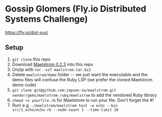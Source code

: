 # Gossip Glomers (Fly.io Distributed Systems Challenge)

https://fly.io/dist-sys/

## Setup 

1. `git clone` this repo
2. Download [Maelstrom 0.2.3](https://github.com/jepsen-io/maelstrom/releases/tag/v0.2.3) into this repo
2. Unzip with `tar -xzf maelstrom.tar.bz2`
3. Delete `maelstrom/demo` folder -- we just want the executable and the demo files will confuse the Ruby LSP (we prefer the cloned Maelstrom demo code)
4. `git clone git@github.com:jepsen-io/maelstrom.git vendor/gems/maelstrom_ruby/maelstrom` to add the vendored Ruby library
5. `chmod +x yourfile.rb` for Maelstrom to run your file. Don't forget the #!
6. Run! e.g. `./maelstrom/maelstrom test -w echo --bin src/1_echo/echo.rb --node-count 1 --time-limit 10`
